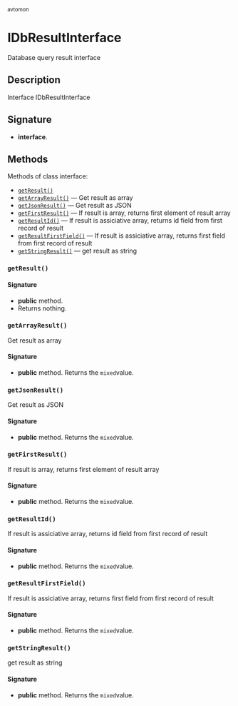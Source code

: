 <small> avtomon </small>

IDbResultInterface
==================

Database query result interface

Description
-----------

Interface IDbResultInterface

Signature
---------

- **interface**.

Methods
-------

Methods of class interface:

  - [`getResult()`](#getResult)
  - [`getArrayResult()`](#getArrayResult) &mdash; Get result as array
  - [`getJsonResult()`](#getJsonResult) &mdash; Get result as JSON
  - [`getFirstResult()`](#getFirstResult) &mdash; If result is array, returns first element of result array
  - [`getResultId()`](#getResultId) &mdash; If result is assiciative array, returns id field from first record of result
  - [`getResultFirstField()`](#getResultFirstField) &mdash; If result is assiciative array, returns first field from first record of result
  - [`getStringResult()`](#getStringResult) &mdash; get result as string

### `getResult()`<a name="getResult"> </a>

#### Signature

- **public** method.
- Returns nothing.

### `getArrayResult()`<a name="getArrayResult"> </a>

Get result as array

#### Signature

- **public** method.
Returns the `mixed`value.

### `getJsonResult()`<a name="getJsonResult"> </a>

Get result as JSON

#### Signature

- **public** method.
Returns the `mixed`value.

### `getFirstResult()`<a name="getFirstResult"> </a>

If result is array, returns first element of result array

#### Signature

- **public** method.
Returns the `mixed`value.

### `getResultId()`<a name="getResultId"> </a>

If result is assiciative array, returns id field from first record of result

#### Signature

- **public** method.
Returns the `mixed`value.

### `getResultFirstField()`<a name="getResultFirstField"> </a>

If result is assiciative array, returns first field from first record of result

#### Signature

- **public** method.
Returns the `mixed`value.

### `getStringResult()`<a name="getStringResult"> </a>

get result as string

#### Signature

- **public** method.
Returns the `mixed`value.

